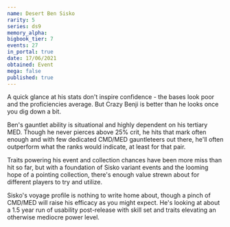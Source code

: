```yaml
---
name: Desert Ben Sisko
rarity: 5
series: ds9
memory_alpha:
bigbook_tier: 7
events: 27
in_portal: true
date: 17/06/2021
obtained: Event
mega: false
published: true
---
```


A quick glance at his stats don't inspire confidence - the bases look poor and the proficiencies average. But Crazy Benji is better than he looks once you dig down a bit.

Ben's gauntlet ability is situational and highly dependent on his tertiary MED. Though he never pierces above 25% crit, he hits that mark often enough and with few dedicated CMD/MED gauntleteers out there, he'll often outperform what the ranks would indicate, at least for that pair.

Traits powering his event and collection chances have been more miss than hit so far, but with a foundation of Sisko variant events and the looming hope of a pointing collection, there's enough value strewn about for different players to try and utilize.

Sisko's voyage profile is nothing to write home about, though a pinch of CMD/MED will raise his efficacy as you might expect. He's looking at about a 1.5 year run of usability post-release with skill set and traits elevating an otherwise mediocre power level.
